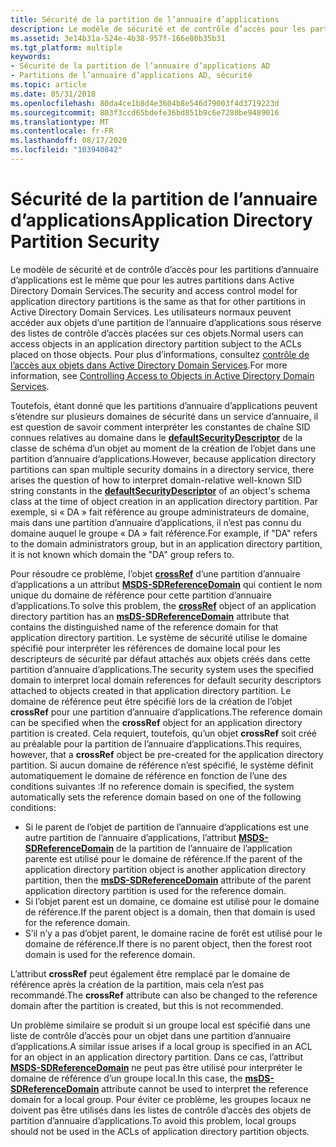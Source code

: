 ```yaml
---
title: Sécurité de la partition de l’annuaire d’applications
description: Le modèle de sécurité et de contrôle d’accès pour les partitions d’annuaire d’applications est le même que pour les autres partitions dans Active Directory Domain Services.
ms.assetid: 3e14b31a-524e-4b38-957f-166e80b35b31
ms.tgt_platform: multiple
keywords:
- Sécurité de la partition de l’annuaire d’applications AD
- Partitions de l’annuaire d’applications AD, sécurité
ms.topic: article
ms.date: 05/31/2018
ms.openlocfilehash: 80da4ce1b8d4e3604b8e546d79003f4d3719223d
ms.sourcegitcommit: 803f3ccd65bdefe36bd851b9c6e7280be9489016
ms.translationtype: MT
ms.contentlocale: fr-FR
ms.lasthandoff: 08/17/2020
ms.locfileid: "103940842"
---
```

# <a name="application-directory-partition-security"></a><span data-ttu-id="2cf31-105">Sécurité de la partition de l’annuaire d’applications</span><span class="sxs-lookup"><span data-stu-id="2cf31-105">Application Directory Partition Security</span></span>

<span data-ttu-id="2cf31-106">Le modèle de sécurité et de contrôle d’accès pour les partitions d’annuaire d’applications est le même que pour les autres partitions dans Active Directory Domain Services.</span><span class="sxs-lookup"><span data-stu-id="2cf31-106">The security and access control model for application directory partitions is the same as that for other partitions in Active Directory Domain Services.</span></span> <span data-ttu-id="2cf31-107">Les utilisateurs normaux peuvent accéder aux objets d’une partition de l’annuaire d’applications sous réserve des listes de contrôle d’accès placées sur ces objets.</span><span class="sxs-lookup"><span data-stu-id="2cf31-107">Normal users can access objects in an application directory partition subject to the ACLs placed on those objects.</span></span> <span data-ttu-id="2cf31-108">Pour plus d’informations, consultez [contrôle de l’accès aux objets dans Active Directory Domain Services](controlling-access-to-objects-in-active-directory-domain-services.md).</span><span class="sxs-lookup"><span data-stu-id="2cf31-108">For more information, see [Controlling Access to Objects in Active Directory Domain Services](controlling-access-to-objects-in-active-directory-domain-services.md).</span></span>

<span data-ttu-id="2cf31-109">Toutefois, étant donné que les partitions d’annuaire d’applications peuvent s’étendre sur plusieurs domaines de sécurité dans un service d’annuaire, il est question de savoir comment interpréter les constantes de chaîne SID connues relatives au domaine dans le [**defaultSecurityDescriptor**](/windows/desktop/ADSchema/a-defaultsecuritydescriptor) de la classe de schéma d’un objet au moment de la création de l’objet dans une partition d’annuaire d’applications.</span><span class="sxs-lookup"><span data-stu-id="2cf31-109">However, because application directory partitions can span multiple security domains in a directory service, there arises the question of how to interpret domain-relative well-known SID string constants in the [**defaultSecurityDescriptor**](/windows/desktop/ADSchema/a-defaultsecuritydescriptor) of an object's schema class at the time of object creation in an application directory partition.</span></span> <span data-ttu-id="2cf31-110">Par exemple, si « DA » fait référence au groupe administrateurs de domaine, mais dans une partition d’annuaire d’applications, il n’est pas connu du domaine auquel le groupe « DA » fait référence.</span><span class="sxs-lookup"><span data-stu-id="2cf31-110">For example, if "DA" refers to the domain administrators group, but in an application directory partition, it is not known which domain the "DA" group refers to.</span></span>

<span data-ttu-id="2cf31-111">Pour résoudre ce problème, l’objet [**crossRef**](/windows/desktop/ADSchema/c-crossref) d’une partition d’annuaire d’applications a un attribut [**MSDS-SDReferenceDomain**](/windows/desktop/ADSchema/a-msds-sdreferencedomain) qui contient le nom unique du domaine de référence pour cette partition d’annuaire d’applications.</span><span class="sxs-lookup"><span data-stu-id="2cf31-111">To solve this problem, the [**crossRef**](/windows/desktop/ADSchema/c-crossref) object of an application directory partition has an [**msDS-SDReferenceDomain**](/windows/desktop/ADSchema/a-msds-sdreferencedomain) attribute that contains the distinguished name of the reference domain for that application directory partition.</span></span> <span data-ttu-id="2cf31-112">Le système de sécurité utilise le domaine spécifié pour interpréter les références de domaine local pour les descripteurs de sécurité par défaut attachés aux objets créés dans cette partition d’annuaire d’applications.</span><span class="sxs-lookup"><span data-stu-id="2cf31-112">The security system uses the specified domain to interpret local domain references for default security descriptors attached to objects created in that application directory partition.</span></span> <span data-ttu-id="2cf31-113">Le domaine de référence peut être spécifié lors de la création de l’objet **crossRef** pour une partition d’annuaire d’applications.</span><span class="sxs-lookup"><span data-stu-id="2cf31-113">The reference domain can be specified when the **crossRef** object for an application directory partition is created.</span></span> <span data-ttu-id="2cf31-114">Cela requiert, toutefois, qu’un objet **crossRef** soit créé au préalable pour la partition de l’annuaire d’applications.</span><span class="sxs-lookup"><span data-stu-id="2cf31-114">This requires, however, that a **crossRef** object be pre-created for the application directory partition.</span></span> <span data-ttu-id="2cf31-115">Si aucun domaine de référence n’est spécifié, le système définit automatiquement le domaine de référence en fonction de l’une des conditions suivantes :</span><span class="sxs-lookup"><span data-stu-id="2cf31-115">If no reference domain is specified, the system automatically sets the reference domain based on one of the following conditions:</span></span>

-   <span data-ttu-id="2cf31-116">Si le parent de l’objet de partition de l’annuaire d’applications est une autre partition de l’annuaire d’applications, l’attribut [**MSDS-SDReferenceDomain**](/windows/desktop/ADSchema/a-msds-sdreferencedomain) de la partition de l’annuaire de l’application parente est utilisé pour le domaine de référence.</span><span class="sxs-lookup"><span data-stu-id="2cf31-116">If the parent of the application directory partition object is another application directory partition, then the [**msDS-SDReferenceDomain**](/windows/desktop/ADSchema/a-msds-sdreferencedomain) attribute of the parent application directory partition is used for the reference domain.</span></span>
-   <span data-ttu-id="2cf31-117">Si l’objet parent est un domaine, ce domaine est utilisé pour le domaine de référence.</span><span class="sxs-lookup"><span data-stu-id="2cf31-117">If the parent object is a domain, then that domain is used for the reference domain.</span></span>
-   <span data-ttu-id="2cf31-118">S’il n’y a pas d’objet parent, le domaine racine de forêt est utilisé pour le domaine de référence.</span><span class="sxs-lookup"><span data-stu-id="2cf31-118">If there is no parent object, then the forest root domain is used for the reference domain.</span></span>

<span data-ttu-id="2cf31-119">L’attribut **crossRef** peut également être remplacé par le domaine de référence après la création de la partition, mais cela n’est pas recommandé.</span><span class="sxs-lookup"><span data-stu-id="2cf31-119">The **crossRef** attribute can also be changed to the reference domain after the partition is created, but this is not recommended.</span></span>

<span data-ttu-id="2cf31-120">Un problème similaire se produit si un groupe local est spécifié dans une liste de contrôle d’accès pour un objet dans une partition d’annuaire d’applications.</span><span class="sxs-lookup"><span data-stu-id="2cf31-120">A similar issue arises if a local group is specified in an ACL for an object in an application directory partition.</span></span> <span data-ttu-id="2cf31-121">Dans ce cas, l’attribut [**MSDS-SDReferenceDomain**](/windows/desktop/ADSchema/a-msds-sdreferencedomain) ne peut pas être utilisé pour interpréter le domaine de référence d’un groupe local.</span><span class="sxs-lookup"><span data-stu-id="2cf31-121">In this case, the [**msDS-SDReferenceDomain**](/windows/desktop/ADSchema/a-msds-sdreferencedomain) attribute cannot be used to interpret the reference domain for a local group.</span></span> <span data-ttu-id="2cf31-122">Pour éviter ce problème, les groupes locaux ne doivent pas être utilisés dans les listes de contrôle d’accès des objets de partition d’annuaire d’applications.</span><span class="sxs-lookup"><span data-stu-id="2cf31-122">To avoid this problem, local groups should not be used in the ACLs of application directory partition objects.</span></span>

 

 